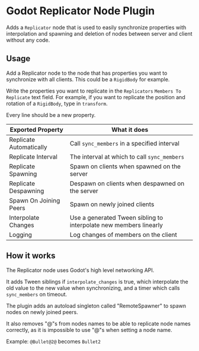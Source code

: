 # Godot Replicator Node Plugin

Adds a `Replicator` node that is used to easily synchronize properties with interpolation and spawning and deletion of nodes between server and client without any code.

## Usage

Add a Replicator node to the node that has properties you want to synchronize with all clients. This could be a `RigidBody` for example.

Write the properties you want to replicate in the `Replicators` `Members To Replicate` text field. For example, if you want to replicate the position and rotation of a `RigidBody`, type in `transform`.

Every line should be a new property.

| Exported Property       | What it does                                                      |
| -----------------       | ------------                                                      |
| Replicate Automatically | Call `sync_members` in a specified interval                       |
| Replicate Interval      | The interval at which to call `sync_members`                      |
| Replicate Spawning      | Spawn on clients when spawned on the server                       |
| Replicate Despawning    | Despawn on clients when despawned on the server                   |
| Spawn On Joining Peers  | Spawn on newly joined clients                                          |
| Interpolate Changes     | Use a generated Tween sibling to interpolate new members linearly |
| Logging                 | Log changes of members on the client                              |

## How it works

The Replicator node uses Godot's high level networking API.

It adds Tween siblings if `interpolate_changes` is true, which interpolate the old value to the new value when synchronizing, and a timer which calls `sync_members` on timeout.

The plugin adds an autoload singleton called "RemoteSpawner" to spawn nodes on newly joined peers.

It also removes "@"s from nodes names to be able to replicate node names correctly, as it is impossible to use "@"s when setting a node name.

Example: `@Bullet@2@` becomes `Bullet2`

